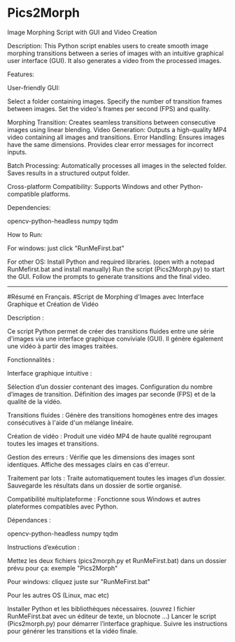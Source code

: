 # Pics2Morph

 Image Morphing Script with GUI and Video Creation

Description:
This Python script enables users to create smooth image morphing transitions between a series of images with an intuitive graphical user interface (GUI). It also generates a video from the processed images.

Features:

User-friendly GUI:

Select a folder containing images.
Specify the number of transition frames between images.
Set the video's frames per second (FPS) and quality.

Morphing Transition:
Creates seamless transitions between consecutive images using linear blending.
Video Generation:
Outputs a high-quality MP4 video containing all images and transitions.
Error Handling:
Ensures images have the same dimensions.
Provides clear error messages for incorrect inputs.

Batch Processing:
Automatically processes all images in the selected folder.
Saves results in a structured output folder.

Cross-platform Compatibility:
Supports Windows and other Python-compatible platforms.

Dependencies:

opencv-python-headless
numpy
tqdm

How to Run:

For windows: just click "RunMeFirst.bat"

For other OS:
Install Python and required libraries.
(open with a notepad RunMefirst.bat and install manually)
Run the script (Pics2Morph.py) to start the GUI.
Follow the prompts to generate transitions and the final video.

-----
#Résumé en Français.
#Script de Morphing d'Images avec Interface Graphique et Création de Vidéo

Description :

Ce script Python permet de créer des transitions fluides entre une série d'images via une interface graphique conviviale (GUI). Il génère également une vidéo à partir des images traitées.

Fonctionnalités :

Interface graphique intuitive :

Sélection d’un dossier contenant des images.
Configuration du nombre d’images de transition.
Définition des images par seconde (FPS) et de la qualité de la vidéo.

Transitions fluides :
Génère des transitions homogènes entre des images consécutives à l'aide d'un mélange linéaire.

Création de vidéo :
Produit une vidéo MP4 de haute qualité regroupant toutes les images et transitions.

Gestion des erreurs :
Vérifie que les dimensions des images sont identiques.
Affiche des messages clairs en cas d'erreur.

Traitement par lots :
Traite automatiquement toutes les images d’un dossier.
Sauvegarde les résultats dans un dossier de sortie organisé.

Compatibilité multiplateforme :
Fonctionne sous Windows et autres plateformes compatibles avec Python.

Dépendances :

opencv-python-headless
numpy
tqdm

Instructions d’exécution :

Mettez les deux fichiers (pics2morph.py et RunMeFirst.bat) dans un dossier prévu pour ça: exemple "Pics2Morph"

Pour windows: cliquez juste sur "RunMeFirst.bat"

Pour les autres OS (Linux, mac etc)

Installer Python et les bibliothèques nécessaires. (ouvrez l fichier RunMeFirst.bat avec un éditeur de texte, un blocnote ...)
Lancer le script (Pics2morph.py)  pour démarrer l’interface graphique.
Suivre les instructions pour générer les transitions et la vidéo finale.
